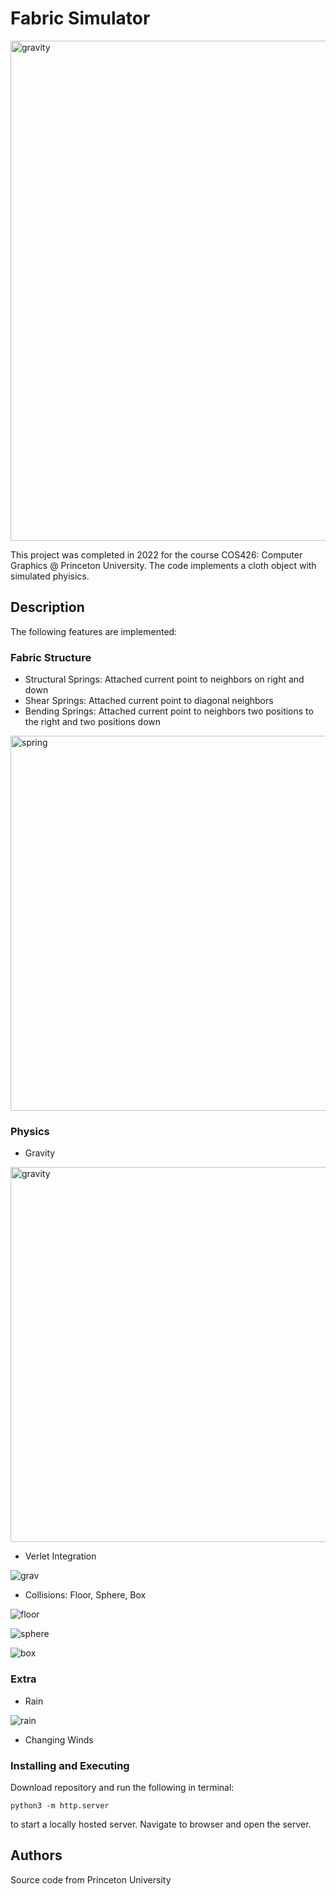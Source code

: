 # Fabric Simulator

<img width="800" alt="gravity" src="https://github.com/lauren-e-gardner/Fabric_Simulator/assets/157167532/482596e9-c3fc-4c78-b73e-8196bd2bb7fd">

This project was completed in 2022 for the course COS426: Computer Graphics @ Princeton University. The code implements a cloth object with simulated phyisics.

## Description

The following features are implemented:
### Fabric Structure
* Structural Springs: Attached current point to neighbors on right and down
* Shear Springs: Attached current point to diagonal neighbors
* Bending Springs: Attached current point to neighbors two positions to the right and two positions down

<img width="600" alt="spring" src="https://github.com/lauren-e-gardner/Fabric_Simulator/assets/157167532/ac1cebab-0a20-429c-b8a2-d89eb2804252">

### Physics
* Gravity

<img width="600" alt="gravity" src="https://github.com/lauren-e-gardner/Fabric_Simulator/assets/157167532/02ffbe40-8347-4f95-9de1-5fe28da9ea5f">

* Verlet Integration

![grav](https://github.com/lauren-e-gardner/Fabric_Simulator/assets/157167532/539702bc-1c1f-4bbb-9346-98ffd286d487)

* Collisions: Floor, Sphere, Box

![floor](https://github.com/lauren-e-gardner/Fabric_Simulator/assets/157167532/41fd8cf0-135e-42fc-8f1e-1abf523eaa83)

![sphere](https://github.com/lauren-e-gardner/Fabric_Simulator/assets/157167532/7f4d744c-e0af-40be-9c23-6db3392835b4)

![box](https://github.com/lauren-e-gardner/Fabric_Simulator/assets/157167532/a5f7bc96-2fa9-4027-b797-6c3216168962)



### Extra
* Rain

![rain](https://github.com/lauren-e-gardner/Fabric_Simulator/assets/157167532/aff6ea74-f1e6-481d-8644-0be5b9200a43)

* Changing Winds

### Installing and Executing

Download repository and run the following in terminal:
```
python3 -m http.server
```
to start a locally hosted server. Navigate to browser and open the server.

## Authors

Source code from Princeton University
